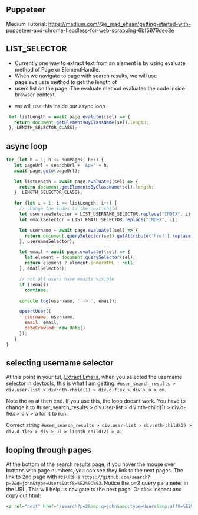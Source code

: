 ## Puppeteer

Medium Tutorial: https://medium.com/@e_mad_ehsan/getting-started-with-puppeteer-and-chrome-headless-for-web-scrapping-6bf5979dee3e

## LIST_SELECTOR

* Currently one way to extract text from an element is by using evaluate method of Page or ElementHandle.
* When we navigate to page with search results, we will use page.evaluate method to get the length of
* users list on the page. The evaluate method evaluates the code inside browser context.

- we will use this inside our async loop

```js
 let listLength = await page.evalute((sel) => {
   return document.getElementsByClassName(sel).length;
 }, LENGTH_SELECTOR_CLASS);
```

## async loop

```js
for (let h = 1; h <= numPages; h++) {
   let pageUrl = searchUrl + '&p=' + h;
   await page.goto(pageUrl);

   let listLength = await page.evaluate((sel) => {
     return document.getElementsByClassName(sel).length;
   }, LENGTH_SELECTOR_CLASS);

   for (let i = 1; i <= listLength; i++) {
     // change the index to the next child
     let usernameSelector = LIST_USERNAME_SELECTOR.replace("INDEX", i);
     let emailSelector = LIST_EMAIL_SELECTOR.replace("INDEX", i);

     let username = await page.evaluate((sel) => {
       return document.querySelector(sel).getAttribute('href').replace('/', '');
     }, usernameSelector);

     let email = await page.evaluate((sel) => {
       let element = document.querySelector(sel);
       return element ? element.innerHTML : null;
     }, emailSelector);

     // not all users have emails visible
     if (!email)
       continue;

     console.log(username, ' -> ', email);

     upsertUser({
       username: username,
       email: email,
       dateCrawled: new Date()
     });
   }
}
```

## selecting username selector

At this point in your tut, [Extract Emails](https://medium.com/@e_mad_ehsan/getting-started-with-puppeteer-and-chrome-headless-for-web-scrapping-6bf5979dee3e#---0-14), when you selected the username selector in devtools, this is what I am getting:
`#user_search_results > div.user-list > div:nth-child(1) > div.d-flex > div > a > em`.

Note the `em` at then end. If you use this, the loop doesnt work. You have to change it to #user_search_results > div.user-list > div:nth-child(1) > div.d-flex > div > a for it to run.

Correct string `#user_search_results > div.user-list > div:nth-child(2) > div.d-flex > div > ul > li:nth-child(2) > a`.

## looping through pages

At the bottom of the search results page, if you hover the mouse over buttons with page numbers, you can see they link to the next pages. The link to 2nd page with results is `https://github.com/search?p=2&q=john&type=Users&utf8=%E2%9C%93`. Notice the p=2 query parameter in the URL. This will help us navigate to the next page. Or click inspect and copy out html:

```html
<a rel="next" href="/search?p=2&amp;q=john&amp;type=Users&amp;utf8=%E2%9C%93">2</a>
```
